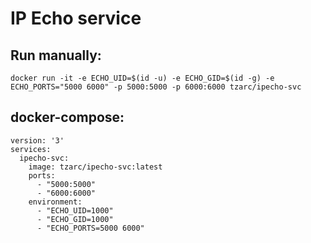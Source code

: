 IP Echo service
===

Run manually:
---

`docker run -it -e ECHO_UID=$(id -u) -e ECHO_GID=$(id -g) -e ECHO_PORTS="5000 6000" -p 5000:5000 -p 6000:6000 tzarc/ipecho-svc`

docker-compose:
---
```
version: '3'
services:
  ipecho-svc:
    image: tzarc/ipecho-svc:latest
    ports:
      - "5000:5000"
      - "6000:6000"
    environment:
      - "ECHO_UID=1000"
      - "ECHO_GID=1000"
      - "ECHO_PORTS=5000 6000"
```
